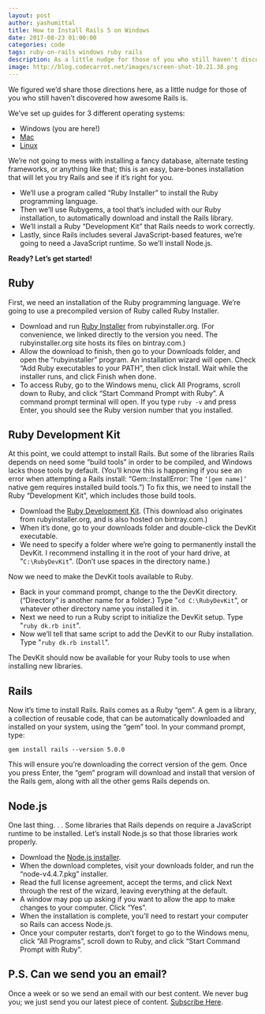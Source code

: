 ```yaml
---
layout: post
author: yashumittal
title: How to Install Rails 5 on Windows
date: 2017-08-23 01:00:00
categories: code
tags: ruby-on-rails windows ruby rails
description: As a little nudge for those of you who still haven't discovered how awesome Rails is, here's how to install Rails 5 on Windows.
image: http://blog.codecarrot.net/images/screen-shot-10.21.38.png
---
```


We figured we’d share those directions here, as a little nudge for those of you who still haven’t discovered how awesome Rails is.

We’ve set up guides for 3 different operating systems:

*  Windows (you are here!)
*  [Mac](/installing-rails-5-mac/)
*  [Linux](/installing-rails-5-linux/)

We’re not going to mess with installing a fancy database, alternate testing frameworks, or anything like that; this is an easy, bare-bones installation that will let you try Rails and see if it’s right for you.

*  We’ll use a program called “Ruby Installer” to install the Ruby programming language.
*  Then we’ll use Rubygems, a tool that’s included with our Ruby installation, to automatically download and install the Rails library.
*  We’ll install a Ruby “Development Kit” that Rails needs to work correctly.
*  Lastly, since Rails includes several JavaScript-based features, we’re going to need a JavaScript runtime. So we’ll install Node.js.

**Ready? Let’s get started!**

## Ruby

First, we need an installation of the Ruby programming language. We’re going to use a precompiled version of Ruby called Ruby Installer.

*  Download and run [Ruby Installer](http://dl.bintray.com/oneclick/rubyinstaller/rubyinstaller-2.2.5.exe) from rubyinstaller.org. (For convenience, we linked directly to the version you need. The rubyinstaller.org site hosts its files on bintray.com.)
*  Allow the download to finish, then go to your Downloads folder, and open the “rubyinstaller” program. An installation wizard will open. Check “Add Ruby executables to your PATH”, then click Install. Wait while the installer runs, and click Finish when done.
*  To access Ruby, go to the Windows menu, click All Programs, scroll down to Ruby, and click “Start Command Prompt with Ruby”. A command prompt terminal will open. If you type `ruby -v` and press Enter, you should see the Ruby version number that you installed.

## Ruby Development Kit

At this point, we could attempt to install Rails. But some of the libraries Rails depends on need some “build tools” in order to be compiled, and Windows lacks those tools by default. (You’ll know this is happening if you see an error when attempting a Rails install: “Gem::InstallError: The `‘[gem name]’` native gem requires installed build tools.”) To fix this, we need to install the Ruby “Development Kit”, which includes those build tools.

*  Download the [Ruby Development Kit](http://dl.bintray.com/oneclick/rubyinstaller/DevKit-mingw64-32-4.7.2-20130224-1151-sfx.exe). (This download also originates from rubyinstaller.org, and is also hosted on bintray.com.)
*  When it’s done, go to your downloads folder and double-click the DevKit executable.
*  We need to specify a folder where we’re going to permanently install the DevKit. I recommend installing it in the root of your hard drive, at "`C:\RubyDevKit`". (Don’t use spaces in the directory name.)

Now we need to make the DevKit tools available to Ruby.

*  Back in your command prompt, change to the the DevKit directory. (“Directory” is another name for a folder.) Type "`cd C:\RubyDevKit`", or whatever other directory name you installed it in.
*  Next we need to run a Ruby script to initialize the DevKit setup. Type "`ruby dk.rb init`".
*  Now we’ll tell that same script to add the DevKit to our Ruby installation. Type "`ruby dk.rb install`".

The DevKit should now be available for your Ruby tools to use when installing new libraries.

## Rails

Now it’s time to install Rails. Rails comes as a Ruby “gem”. A gem is a library, a collection of reusable code, that can be automatically downloaded and installed on your system, using the “gem” tool. In your command prompt, type:

`gem install rails --version 5.0.0`

This will ensure you’re downloading the correct version of the gem. Once you press Enter, the “gem” program will download and install that version of the Rails gem, along with all the other gems Rails depends on.

## Node.js

One last thing. . . Some libraries that Rails depends on require a JavaScript runtime to be installed. Let’s install Node.js so that those libraries work properly.

*  Download the [Node.js installer](https://nodejs.org/dist/v4.4.7/node-v4.4.7-x86.msi).
*  When the download completes, visit your downloads folder, and run the “node-v4.4.7.pkg” installer.
*  Read the full license agreement, accept the terms, and click Next through the rest of the wizard, leaving everything at the default.
*  A window may pop up asking if you want to allow the app to make changes to your computer. Click “Yes”.
*  When the installation is complete, you’ll need to restart your computer so Rails can access Node.js.
*  Once your computer restarts, don’t forget to go to the Windows menu, click “All Programs”, scroll down to Ruby, and click “Start Command Prompt with Ruby”.

## P.S. Can we send you an email?

Once a week or so we send an email with our best content. We never bug you; we just send you our latest piece of content. [Subscribe Here](#subscribe).
